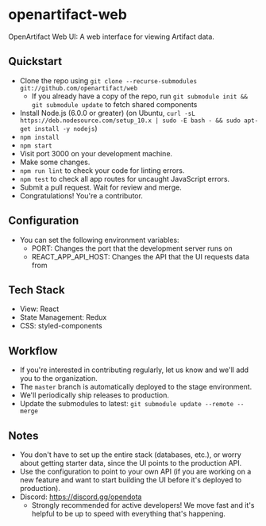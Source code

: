 # openartifact-web

OpenArtifact Web UI: A web interface for viewing Artifact data.

Quickstart
----
* Clone the repo using `git clone --recurse-submodules git://github.com/openartifact/web`
  * If you already have a copy of the repo, run `git submodule init && git submodule update` to fetch shared components
* Install Node.js (6.0.0 or greater) (on Ubuntu, `curl -sL https://deb.nodesource.com/setup_10.x | sudo -E bash - && sudo apt-get install -y nodejs`)
* `npm install`
* `npm start`
* Visit port 3000 on your development machine.
* Make some changes.
* `npm run lint` to check your code for linting errors.
* `npm test` to check all app routes for uncaught JavaScript errors.
* Submit a pull request. Wait for review and merge.
* Congratulations! You're a contributor.

Configuration
----
* You can set the following environment variables:
  * PORT: Changes the port that the development server runs on
  * REACT_APP_API_HOST: Changes the API that the UI requests data from

Tech Stack
----
* View: React
* State Management: Redux
* CSS: styled-components

Workflow
----
* If you're interested in contributing regularly, let us know and we'll add you to the organization.
* The `master` branch is automatically deployed to the stage environment.
* We'll periodically ship releases to production.
* Update the submodules to latest: `git submodule update --remote --merge`

Notes
----
* You don't have to set up the entire stack (databases, etc.), or worry about getting starter data, since the UI points to the production API.
* Use the configuration to point to your own API (if you are working on a new feature and want to start building the UI before it's deployed to production).
* Discord: https://discord.gg/opendota
  * Strongly recommended for active developers! We move fast and it's helpful to be up to speed with everything that's happening.
  